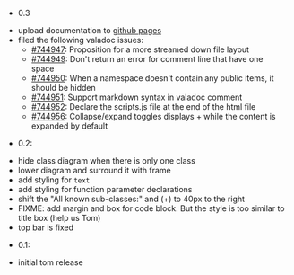 * 0.3
 - upload documentation to [github pages](http://i-hate-farms.github.io/stacktrace/vala-stacktrace/index.htm)
 - filed the following valadoc issues: 
    * [#744947][1]: Proposition for a more streamed down file layout 
    * [#744949][2]: Don't return an error for comment line that have one space 
    * [#744950][3]: When a namespace doesn't contain any public items, it should be hidden
    * [#744951][4]: Support markdown syntax in valadoc comment 
    * [#744952][5]: Declare the scripts.js file at the end of the html file 
    * [#744956][6]: Collapse/expand toggles displays + while the content is expanded by default

[1]: https://bugzilla.gnome.org/show_bug.cgi?id=744947
[2]: https://bugzilla.gnome.org/show_bug.cgi?id=744949
[3]: https://bugzilla.gnome.org/show_bug.cgi?id=744950
[4]: https://bugzilla.gnome.org/show_bug.cgi?id=744951
[5]: https://bugzilla.gnome.org/show_bug.cgi?id=744952
[6]: https://bugzilla.gnome.org/show_bug.cgi?id=744956

* 0.2:
 - hide class diagram when there is only one class
 - lower diagram and surround it with frame
 - add styling for ``text`` 
 - add styling for function parameter declarations
 - shift the "All known sub-classes:" and (+) to 40px to the right
 - FIXME: add margin and box for code block. But the style is too similar to title box (help us Tom)
 - top bar is fixed 

* 0.1: 
 - initial tom release
